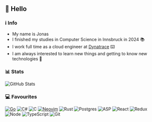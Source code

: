 ## 👋 Hello

### ℹ️ Info
 - My name is Jonas
 - I finished my studies in Computer Science in Innsbruck in 2024 📚
 - I work full time as a cloud engineer at [Dynatrace](https://www.dynatrace.com/) ⌨️
 - I am always interested to learn new things and getting to know new technologies 📲

### 📊 Stats

![GitHub Stats](https://github-readme-stats.vercel.app/api?username=jonaserhart&show_icons=true&theme=transparent)

### 💻 Favourites
[![Go](https://img.shields.io/badge/Go-%2300ADD8.svg?&logo=go&logoColor=white)](#)
![C#](https://img.shields.io/badge/-C%23-%231db000?style=flat-square&logo=c&logoColor=%23ffffff) 
![C](https://img.shields.io/badge/-C-%23000000?style=flat-square&logo=c&logoColor=%23ffffff) 
[![Neovim](https://img.shields.io/badge/Neovim-57A143?logo=neovim&logoColor=fff)](#)
![Rust](https://img.shields.io/badge/-Rust-%23000000?style=flat-square&logo=rust&logoColor=%23ffffff) 
![Postgres](https://img.shields.io/badge/-PostgreSQL-%23006fb0?style=flat-square&logo=postgresql&logoColor=%23ffffff) 
![ASP](https://img.shields.io/badge/-dotNet/core-%23000000?style=flat-square&logo=DOTNET)
![React](https://img.shields.io/badge/-React-%2361DAFB?style=flat-square&logo=react&logoColor=%23ffffff) 
![Redux](https://img.shields.io/badge/-Redux-%23764ABC?style=flat-square&logo=redux) 
![Node](https://img.shields.io/badge/-Node-%23339933?style=flat-square&logo=node.js&logoColor=%23ffffff) 
![TypeScript](https://img.shields.io/badge/-TypeScript-%231572B6?style=flat-square&logo=typescript&logoColor=%23ffffff)
![Git](https://img.shields.io/badge/-Git-%23F05032?style=flat-square&logo=git&logoColor=%23ffffff) 
